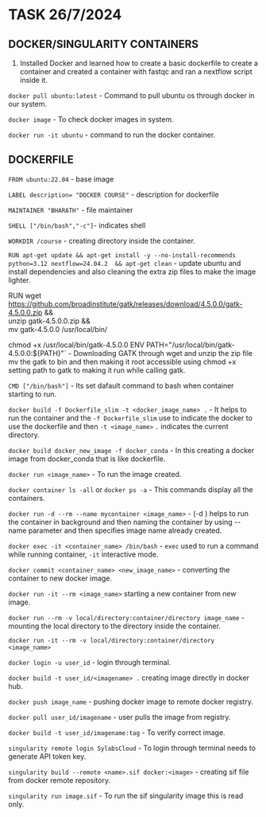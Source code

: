 # TASK                 26/7/2024    

## DOCKER/SINGULARITY CONTAINERS

1. Installed Docker and learned how to create a basic dockerfile to create a container and created a container with fastqc and ran a nextflow script inside it.


`docker pull ubuntu:latest` - Command to pull ubuntu os through docker in our system.

`docker image` - To check docker images in system.

`docker run -it ubuntu` - command to run the docker container.

## DOCKERFILE

`FROM ubuntu:22.04` - base image 

`LABEL description= "DOCKER COURSE"` - description for dockerfile

`MAINTAINER "BHARATH"` - file maintainer

`SHELL ["/bin/bash","-c"]`- indicates shell

`WORKDIR /course` - creating directory inside the container.

`RUN apt-get update && apt-get install -y --no-install-recommends python=3.12 nextflow=24.04.2  && apt-get clean` - update ubuntu and install dependencies and also cleaning the extra zip files to make the image lighter.

RUN wget https://github.com/broadinstitute/gatk/releases/download/4.5.0.0/gatk-4.5.0.0.zip && \
    unzip gatk-4.5.0.0.zip && \
    mv gatk-4.5.0.0 /usr/local/bin/

chmod +x /usr/local/bin/gatk-4.5.0.0
ENV PATH="/usr/local/bin/gatk-4.5.0.0:${PATH}"` - Downloading GATK through wget and unzip the zip file mv the gatk to bin and then making it root accessible using chmod +x setting path to gatk to making it run while calling gatk.

`CMD ["/bin/bash"]` - Its set dafault command to bash when container starting to run.

`docker build -f Dockerfile_slim -t <docker_image_name> .` - It helps to run the container and the `-f Dockerfile_slim` use to indicate the docker to use the dockerfile and then `-t <image_name>` `.` indicates the current directory.

`docker build docker_new_image -f docker_conda` - In this creating a docker image from docker_conda that is like dockerfile.

`docker run <image_name>` - To run the image created.

`docker container ls -all` or `docker ps -a` - This commands display all the containers.

`docker run -d --rm --name mycontainer <image_name>` - (-d ) helps to run the container in background and then naming the container by using --name parameter and then specifies image name already created.

`docker exec -it <container_name> /bin/bash` - `exec` used to run a command while running container, `-it` interactive mode.

`docker commit <container_name> <new_image_name>` - converting the container to new docker image.

`docker run -it --rm <image_name>` starting a new container from new image.

`docker run --rm -v local/directory:container/directory image_name` - mounting the local directory to the directory inside the container.

`docker run -it --rm -v local/directory:container/directory <image_name>`

`docker login -u user_id` - login through terminal.

`docker build -t user_id/<imagename> .` creating image directly in docker hub.

`docker push image_name` - pushing docker image to remote docker registry.

`docker pull user_id/imagename` - user pulls the image from registry.

`docker build -t user_id/imagename:tag` - To verify correct image.

`singularity remote login SylabsCloud` - To login through terminal needs to generate API token key.

`singularity build --remote <name>.sif docker:<image>` - creating sif file from docker remote repository.

`singularity run image.sif` - To run the sif singularity image this is read only.
 

 
